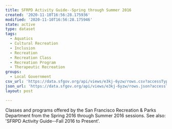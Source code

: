 ```yaml
---
title: SFRPD Activity Guide--Spring through Summer 2016
created: '2020-11-10T16:56:28.175936'
modified: '2020-11-10T16:56:28.175946'
state: active
type: dataset
tags:
  - Aquatics
  - Cultural Recreation
  - Inclusion
  - Recreation
  - Recreation Class
  - Recreation Program
  - Therapeutic Recreation
groups:
  - Local Government
csv_url: 'https://data.sfgov.org/api/views/e3kj-6yzw/rows.csv?accessType=DOWNLOAD'
json_url: 'https://data.sfgov.org/api/views/e3kj-6yzw/rows.json?accessType=DOWNLOAD'
layout: post

---
```

Classes and programs offered by the San Francisco Recreation & Parks Department from the Spring 2016 through Summer 2016 sessions. See also: 'SFRPD Activity Guide--Fall 2016 to Present'.
